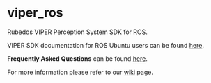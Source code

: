 # viper_ros
Rubedos VIPER Perception System SDK for ROS.

VIPER SDK documentation for ROS Ubuntu users can be found [here](https://rubedos.github.io/viper_ros/).

**Frequently Asked Questions** can be found [here](https://rubedos.github.io/viper_ros/html/faq.html).

For more information please refer to our [wiki](https://github.com/rubedos/viper_ros/wiki) page.
